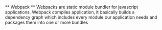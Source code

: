 ** Webpack **
Webpacks are static module bundler for javascript applications.
Webpack complies application, it basically builds a dependency graph which includes every module our application needs
and packages them into one or more bundles
